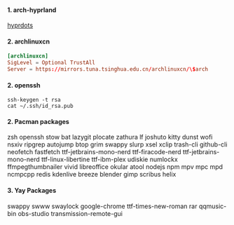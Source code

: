 #### 1. arch-hyprland

[hyprdots](https://github.com/prasanthrangan/hyprdots)

#### 2. archlinuxcn

```/etc/pacman.conf
[archlinuxcn]
SigLevel = Optional TrustAll
Server = https://mirrors.tuna.tsinghua.edu.cn/archlinuxcn/\$arch
```

#### 2. openssh

```shell
ssh-keygen -t rsa
cat ~/.ssh/id_rsa.pub
```

#### 2. Pacman packages

zsh
openssh
stow
bat
lazygit
plocate
zathura
lf
joshuto
kitty
dunst
wofi
nsxiv
ripgrep
autojump
btop
grim
swappy
slurp
xsel
xclip
trash-cli
github-cli
neofetch
fastfetch
ttf-jetbrains-mono-nerd
ttf-firacode-nerd
ttf-jetbrains-mono-nerd
ttf-linux-libertine
ttf-ibm-plex
udiskie
numlockx
ffmpegthumbnailer
vivid
libreoffice
okular
atool
nodejs
npm
mpv
mpc
mpd
ncmpcpp
redis
kdenlive
breeze
blender
gimp
scribus
helix

#### 3. Yay Packages

swappy
swww
swaylock
google-chrome
ttf-times-new-roman
rar
qqmusic-bin
obs-studio
transmission-remote-gui

